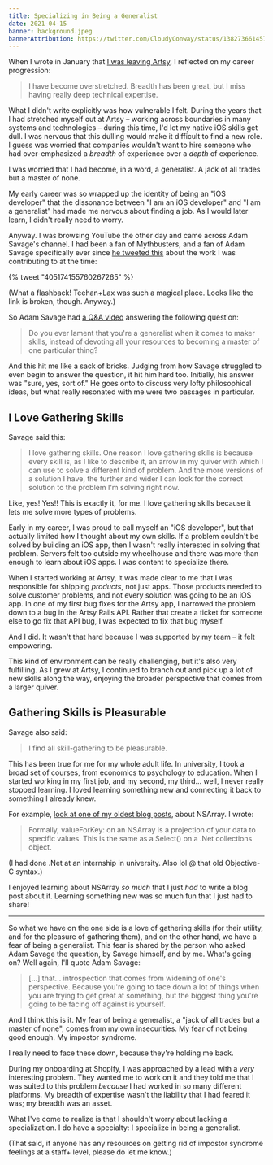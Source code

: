 ```yaml
---
title: Specializing in Being a Generalist
date: 2021-04-15
banner: background.jpeg
bannerAttribution: https://twitter.com/CloudyConway/status/1382736614573670402
---
```


When I wrote in January that [I was leaving Artsy](https://ashfurrow.com/blog/leaving-artsy/), I reflected on my career progression:

> I have become overstretched. Breadth has been great, but I miss having really deep technical expertise.

What I didn't write explicitly was how vulnerable I felt. During the years that I had stretched myself out at Artsy – working across boundaries in many systems and technologies – during this time, I'd let my native iOS skills get dull. I was nervous that this dulling would make it difficult to find a new role. I guess was worried that companies wouldn't want to hire someone who had over-emphasized a _breadth_ of experience over a _depth_ of experience.

I was worried that I had become, in a word, a generalist. A jack of all trades but a master of none.

My early career was so wrapped up the identity of being an "iOS developer" that the dissonance between "I am an iOS developer" and "I am a generalist" had made me nervous about finding a job. As I would later learn, I didn't really need to worry.

Anyway. I was browsing YouTube the other day and came across Adam Savage's channel. I had been a fan of Mythbusters, and a fan of Adam Savage specifically ever since [he tweeted this](https://twitter.com/donttrythis/status/405174155760267265) about the work I was contributing to at the time:

{% tweet "405174155760267265" %}

(What a flashback! Teehan+Lax was such a magical place. Looks like the link is broken, though. Anyway.)

So Adam Savage had [a Q&A video](https://www.youtube.com/watch?v=mlBnrx5Z3Ww) answering the following question:

> Do you ever lament that you're a generalist when it comes to maker skills, instead of devoting all your resources to becoming a master of one particular thing?

And this hit me like a sack of bricks. Judging from how Savage struggled to even begin to answer the question, it hit him hard too. Initially, his answer was "sure, yes, sort of." He goes onto to discuss very lofty philosophical ideas, but what really resonated with me were two passages in particular.

## I Love Gathering Skills

Savage said this:

> I love gathering skills. One reason I love gathering skills is because every skill is, as I like to describe it, an arrow in my quiver with which I can use to solve a different kind of problem. And the more versions of a solution I have, the further and wider I can look for the correct solution to the problem I'm solving right now.

Like, yes! Yes!! This is exactly it, for me. I love gathering skills because it lets me solve more types of problems.

Early in my career, I was proud to call myself an "iOS developer", but that actually limited how I thought about my own skills. If a problem couldn't be solved by building an iOS app, then I wasn't really interested in solving that problem. Servers felt too outside my wheelhouse and there was more than enough to learn about iOS apps. I was content to specialize there.

When I started working at Artsy, it was made clear to me that I was responsible for shipping _products_, not just apps. Those products needed to solve customer problems, and not every solution was going to be an iOS app. In one of my first bug fixes for the Artsy app, I narrowed the problem down to a bug in the Artsy Rails API. Rather that create a ticket for someone else to go fix that API bug, I was expected to fix that bug myself.

And I did. It wasn't that hard because I was supported by my team – it felt empowering.

This kind of environment can be really challenging, but it's also very fulfilling. As I grew at Artsy, I continued to branch out and pick up a lot of new skills along the way, enjoying the broader perspective that comes from a larger quiver.

## Gathering Skills is Pleasurable

Savage also said:

> I find all skill-gathering to be pleasurable.

This has been true for me for my whole adult life. In university, I took a broad set of courses, from economics to psychology to education. When I started working in my first job, and my second, my third... well, I never really stopped learning. I loved learning something new and connecting it back to something I already knew.

For example, [look at one of my oldest blog posts](https://ashfurrow.com/blog/projections-on-nsarray-using-valueforkey/), about NSArray. I wrote:

> Formally, valueForKey: on an NSArray is a projection of your data to specific values. This is the same as a Select() on a .Net collections object.

(I had done .Net at an internship in university. Also lol @ that old Objective-C syntax.)

I enjoyed learning about NSArray _so much_ that I just _had_ to write a blog post about it. Learning something new was so much fun that I just had to share!

---

So what we have on the one side is a love of gathering skills (for their utility, and for the pleasure of gathering them), and on the other hand, we have a fear of being a generalist. This fear is shared by the person who asked Adam Savage the question, by Savage himself, and by me. What's going on? Well again, I'll quote Adam Savage:

> [...] that... introspection that comes from widening of one's perspective. Because you're going to face down a lot of things when you are trying to get great at something, but the biggest thing you're going to be facing off against is yourself.

And I think this is it. My fear of being a generalist, a "jack of all trades but a master of none", comes from my own insecurities. My fear of not being good enough. My impostor syndrome.

I really need to face these down, because they're holding me back.

During my onboarding at Shopify, I was approached by a lead with a _very_ interesting problem. They wanted me to work on it and they told me that I was suited to this problem _because_ I had worked in so many different platforms. My breadth of expertise wasn't the liability that I had feared it was; my breadth was an asset.

What I've come to realize is that I shouldn't worry about lacking a specialization. I do have a specialty: I specialize in being a generalist.

(That said, if anyone has any resources on getting rid of impostor syndrome feelings at a staff+ level, please do let me know.)
